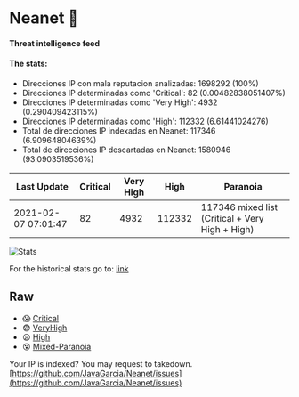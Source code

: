 # Neanet :hocho:
#### Threat intelligence feed
#### The stats:

- Direcciones IP con mala reputacion analizadas: 1698292 (100%)
- Direcciones IP determinadas como 'Critical':  82 (0.00482838051407%)
- Direcciones IP determinadas como 'Very High':  4932 (0.290409423115%)
- Direcciones IP determinadas como 'High':  112332 (6.61441024276)
- Total de direcciones IP indexadas en Neanet:  117346 (6.90964804639%)
- Total de direcciones IP descartadas en Neanet:  1580946 (93.0903519536%)

| Last Update | Critical | Very High | High | Paranoia |
| --- | --- | --- | --- | --- |
| 2021-02-07 07:01:47 | 82 | 4932 | 112332 | 117346 mixed list (Critical + Very High + High)|

![Stats](https://docs.google.com/spreadsheets/d/e/2PACX-1vSnaNMIXVabIpDJjufMlzH7poXnshF3mgd8Is1g9ytUEzVsP5my4Trn8f-xkoLLQ38xpL3HtmUexLo6/pubchart?oid=501124687&format=image)

For the historical stats go to: [link](/stats.csv)
## Raw
- :scream: [Critical](https://raw.githubusercontent.com/JavaGarcia/Neanet/master/blacklists/neanet_critical.txt)
- :fearful: [VeryHigh](https://raw.githubusercontent.com/JavaGarcia/Neanet/master/blacklists/neanet_veryHigh.txtt)
- :frowning: [High](https://raw.githubusercontent.com/JavaGarcia/Neanet/master/blacklists/neanet_high.txt)
- :dizzy_face: [Mixed-Paranoia](https://raw.githubusercontent.com/JavaGarcia/Neanet/master/blacklists/neanet_all.txt)


Your IP is indexed? You may request to takedown. [https://github.com/JavaGarcia/Neanet/issues](https://github.com/JavaGarcia/Neanet/issues)






















































































































































































































































































































































































































































































































































































































































































































































































































































































































































































































































































































































































































































































































































































































































































































































































































































































































































































































































































































































































































































































































































































































































































































































































































































































































































































































































































































































































































































































































































































































































































































































































































































































































































































































































































































































































































































































































































































































































































































































































































































































































































































